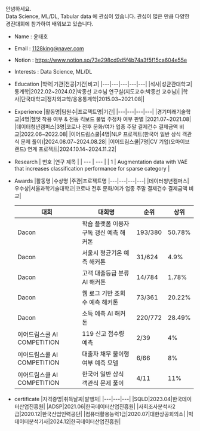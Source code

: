 


안녕하세요.  
Data Science, ML/DL, Tabular data 에 관심이 있습니다. 
관심이 많은 만큼 다양한 경진대회에 참가하여 배워보고 있습니다.



- Name : 윤태호  
- Email : 1128king@naver.com
- Notion : https://www.notion.so/73e298cd9d5f4b74a3f5f15ca604e55e
- Interests : Data Science, ML/DL
- Education
  |학력|기관|전공|기간|비고|
  |---|---|---|---|---|
  |석사|성균관대학교|통계학|2022.02~2024.02|박종선 교수님 연구실(지도교수:박종선 교수님)|
  |학사|단국대학교|정치외교학/응용통계학|2015.03~2021.08||

- Experience
  |활동명|팀원수|프로젝트명|기간|
  |---|---|---|---|
  |경기미래기술학교|4명|헬멧 착용 여부 & 전동 킥보드 불법 주정차 여부 판별 |2021.07~2021.08|
  |데이터청년캠퍼스|3명|코로나 전후 문화/여가 업종 주말 결제건수 결제금액 비교|2022.06~2022.08|
  |이어드림스쿨|4명|NLP 프로젝트(한국어 일반 상식 객관식 문제 풀이)|2024.08.07~2024.08.28|
  |이어드림스쿨|7명|CV 기업(오마이브랜드) 연계 프로젝트|2024.10.14~2024.11.22| 
  
- Research
  | 번호 |연구 제목 |
  | --- | --- |
  | 1 | Augmentation data with VAE that increases classification performance for sparse category | 
 
- Awards
  |활동명  |수상명 |주관|프로젝트명
  |---|---|---|---|
  |데이터청년캠퍼스|우수상|서울과학기술대학교|코로나 전후 문화/여가 업종 주말 결제건수 결제금액 비교|

  |대회|대회명|순위|상위|
  |---|------|----|----|
  |Dacon|학습 플랫폼 이용자 구독 갱신 예측 해커톤 |193/380|50.78%|
  |Dacon|서울시 평균기온 예측 해커톤|31/624|4.9%|
  |Dacon|고객 대출등급 분류 AI 해커톤|14/784|1.78%|
  |Dacon|웹 로그 기반 조회수 예측 해커톤|73/361|20.22%|
  |Dacon|소득 예측 AI 해커톤|220/772|28.49%|
  |이어드림스쿨 AI COMPETITION|119 신고 접수량 예측|2/39|4%|
  |이어드림스쿨 AI COMPETITION|대출자 채무 불이행 여부 예측 모델|6/66|8%|
  |이어드림스쿨 AI COMPETITION|한국어 일반 상식 객관식 문제 풀이|4/11|11%|

- certificate
  |자격증명|취득날짜|발행처|
  |---|---|---|
  |SQLD|2023.04|한국데이터산업진흥원|
  |ADSP|2021.06|한국데이터산업진흥원|
  |사회조사분석사2급|2020.12|한국산업인력공단|
  |컴퓨터활용능력1급|2020.07|대한상공회의소|
  |빅데이터분석기사|2024.12|한국데이터산업진흥원|
